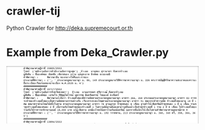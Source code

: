 # crawler-tij
Python Crawler for http://deka.supremecourt.or.th

# Example from Deka_Crawler.py
<img src="https://github.com/ido-aim/crawler-tij/blob/master/crawl_result.png" alt="crawl" width="1000"/>
